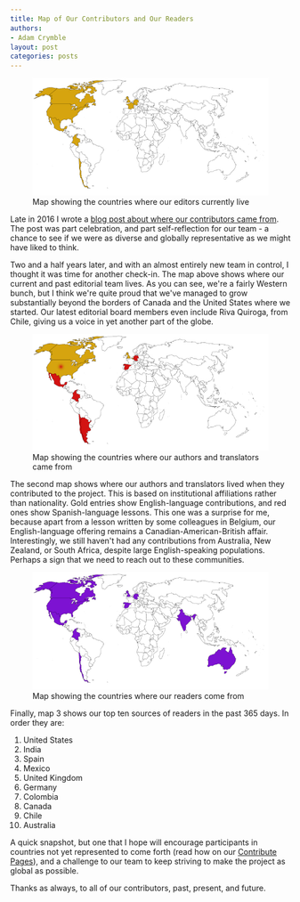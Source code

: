 ```yaml
---
title: Map of Our Contributors and Our Readers
authors:
- Adam Crymble
layout: post
categories: posts
---
```


<p><figure><img src="/images/blog/PH-contributors/EditorsMap2019.jpg" /><figcaption>Map showing the countries where our editors currently live</figcaption></figure></p>

Late in 2016 I wrote a [blog post about where our contributors came from](https://programminghistorian.org/posts/ph-is-people). The post was part celebration, and part self-reflection for our team - a chance to see if we were as diverse and globally representative as we might have liked to think.

Two and a half years later, and with an almost entirely new team in control, I thought it was time for another check-in. The map above shows where our current and past editorial team lives. As you can see, we're a fairly Western bunch, but I think we're quite proud that we've managed to grow substantially beyond the borders of Canada and the United States where we started. Our latest editorial board members even include Riva Quiroga, from Chile, giving us a voice in yet another part of the globe.

<p><figure><img src="/images/blog/PH-contributors/Authors-TranslatorsMap2019.jpg" /><figcaption>Map showing the countries where our authors and translators came from</figcaption></figure></p>

The second map shows where our authors and translators lived when they contributed to the project. This is based on institutional affiliations rather than nationality. Gold entries show English-language contributions, and red ones show Spanish-language lessons. This one was a surprise for me, because apart from a lesson written by some colleagues in Belgium, our English-language offering remains a Canadian-American-British affair. Interestingly, we still haven't had any contributions from Australia, New Zealand, or South Africa, despite large English-speaking populations. Perhaps a sign that we need to reach out to these communities.

<p><figure><img src="/images/blog/2019-04-06-newsletter/ReadersMap2019.jpg" /><figcaption>Map showing the countries where our readers come from</figcaption></figure></p>

Finally, map 3 shows our top ten sources of readers in the past 365 days. In order they are:

1. United States
2. India
3. Spain
4. Mexico
5. United Kingdom
6. Germany
7. Colombia
8. Canada
9. Chile
10. Australia

A quick snapshot, but one that I hope will encourage participants in countries not yet represented to come forth (read how on our [Contribute Pages](/en/contribute)), and a challenge to our team to keep striving to make the project as global as possible.

Thanks as always, to all of our contributors, past, present, and future.
